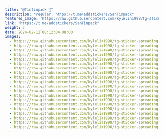 ```yaml
---
title: "@Tintinpack 🪽"
description: "regular: https://t.me/addstickers/SanTinpack"
featured_image: "https://raw.githubusercontent.com/kylelin1998/tg-sticker-spreading-worldwide-images/main/img/d668d3a9-4016-476d-b072-c1eecdb38463.jpg"
link: "https://t.me/addstickers/SanTinpack"
weight: 3
date: 2024-02-12T08:12:04+08:00
images:
  - https://raw.githubusercontent.com/kylelin1998/tg-sticker-spreading-worldwide-images/main/img/d668d3a9-4016-476d-b072-c1eecdb38463.jpg
  - https://raw.githubusercontent.com/kylelin1998/tg-sticker-spreading-worldwide-images/main/img/b15a2819-69ce-4be4-809a-cc7539b99197.jpg
  - https://raw.githubusercontent.com/kylelin1998/tg-sticker-spreading-worldwide-images/main/img/513142b6-4444-4f70-b24b-54aa609843f9.jpg
  - https://raw.githubusercontent.com/kylelin1998/tg-sticker-spreading-worldwide-images/main/img/9481af22-7d93-448c-8f72-0e861f2564ef.jpg
  - https://raw.githubusercontent.com/kylelin1998/tg-sticker-spreading-worldwide-images/main/img/7ea11883-a5f7-4c7a-a161-e11a7c8b5168.jpg
  - https://raw.githubusercontent.com/kylelin1998/tg-sticker-spreading-worldwide-images/main/img/26731625-feae-4737-8079-b429906d36a2.jpg
  - https://raw.githubusercontent.com/kylelin1998/tg-sticker-spreading-worldwide-images/main/img/4450d909-7e50-45f4-b78f-b7a3b7c64a1e.jpg
  - https://raw.githubusercontent.com/kylelin1998/tg-sticker-spreading-worldwide-images/main/img/6d6576df-1206-4878-947c-baafe1ce1b4e.jpg
  - https://raw.githubusercontent.com/kylelin1998/tg-sticker-spreading-worldwide-images/main/img/ad7921f5-828d-40b3-8fe7-f11dc6790403.jpg
  - https://raw.githubusercontent.com/kylelin1998/tg-sticker-spreading-worldwide-images/main/img/e650ee8c-64f6-47b9-b1b3-3ef46cac30d9.jpg
  - https://raw.githubusercontent.com/kylelin1998/tg-sticker-spreading-worldwide-images/main/img/7e436990-b422-436f-98d1-5cd95ce851d8.jpg
  - https://raw.githubusercontent.com/kylelin1998/tg-sticker-spreading-worldwide-images/main/img/92a5c661-23d5-4983-aa76-bd926f185819.jpg
  - https://raw.githubusercontent.com/kylelin1998/tg-sticker-spreading-worldwide-images/main/img/037f1389-8589-4e49-bc54-83be97bb8989.jpg
  - https://raw.githubusercontent.com/kylelin1998/tg-sticker-spreading-worldwide-images/main/img/0f2de93b-1c76-4e13-b411-5167d11b2317.jpg
  - https://raw.githubusercontent.com/kylelin1998/tg-sticker-spreading-worldwide-images/main/img/8ca7be67-3831-4696-9838-e9df49b1f8ce.jpg
  - https://raw.githubusercontent.com/kylelin1998/tg-sticker-spreading-worldwide-images/main/img/4d90c640-f7db-4aa8-afd5-bca514245e9d.jpg
  - https://raw.githubusercontent.com/kylelin1998/tg-sticker-spreading-worldwide-images/main/img/774e4d21-f5a8-4d18-8d82-a4465885cfe5.jpg
  - https://raw.githubusercontent.com/kylelin1998/tg-sticker-spreading-worldwide-images/main/img/e2d18519-7185-44a4-87bb-0213b9a3fb34.jpg
  - https://raw.githubusercontent.com/kylelin1998/tg-sticker-spreading-worldwide-images/main/img/7f41b78c-79a9-445c-b11e-71f605891311.jpg
  - https://raw.githubusercontent.com/kylelin1998/tg-sticker-spreading-worldwide-images/main/img/d7f685b1-01b3-4dc5-8811-2a5d54766acc.jpg
---
```


